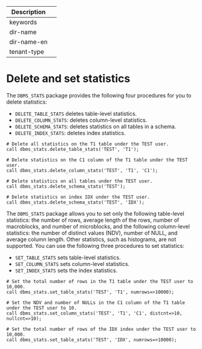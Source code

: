 | Description |                 |
|---------------|-----------------|
| keywords |                 |
| dir-name |                 |
| dir-name-en |                 |
| tenant-type |                 |

# Delete and set statistics

The `DBMS_STATS` package provides the following four procedures for you to delete statistics:

* `DELETE_TABLE_STATS` deletes table-level statistics.
* `DELETE_COLUMN_STATS`: deletes column-level statistics.
* `DELETE_SCHEMA_STATS`: deletes statistics on all tables in a schema.
* `DELETE_INDEX_STATS`: deletes index statistics.

```
# Delete all statistics on the T1 table under the TEST user.
call dbms_stats.delete_table_stats('TEST', 'T1');

# Delete statistics on the C1 column of the T1 table under the TEST user.
call dbms_stats.delete_column_stats('TEST', 'T1', 'C1');

# Delete statistics on all tables under the TEST user.
call dbms_stats.delete_schema_stats('TEST');

# Delete statistics on index IDX under the TEST user.
call dbms_stats.delete_schema_stats('TEST', 'IDX');
```

The `DBMS_STATS` package allows you to set only the following table-level statistics: the number of rows, average length of the rows, number of macroblocks, and number of microblocks, and the following column-level statistics: the number of distinct values (NDV), number of NULL, and average column length. Other statistics, such as histograms, are not supported. You can use the following three procedures to set statistics:

* `SET_TABLE_STATS` sets table-level statistics.
* `SET_COLUMN_STATS` sets column-level statistics.
* `SET_INDEX_STATS` sets the index statistics.

```
# Set the total number of rows in the T1 table under the TEST user to 10,000.
call dbms_stats.set_table_stats('TEST', 'T1', numrows=>10000);

# Set the NDV and number of NULLs in the C1 column of the T1 table under the TEST user to 10.
call dbms_stats.set_column_stats('TEST', 'T1', 'C1', distcnt=>10, nullcnt=>10);

# Set the total number of rows of the IDX index under the TEST user to 10,000.
call dbms_stats.set_table_stats('TEST', 'IDX', numrows=>10000);
```
